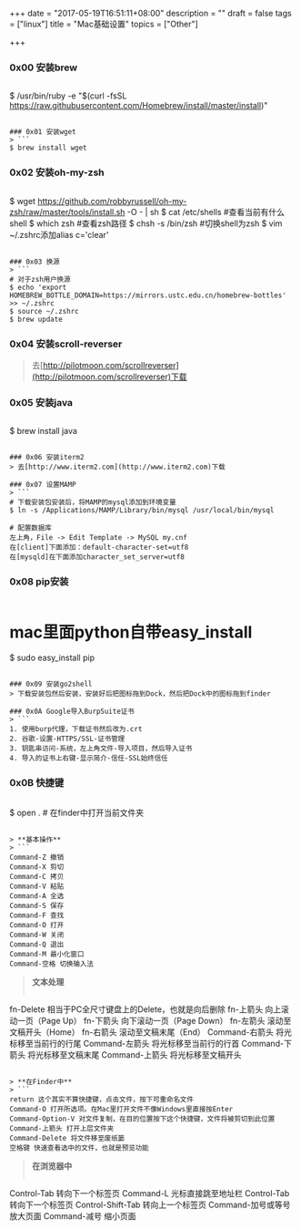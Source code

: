 +++
date = "2017-05-19T16:51:11+08:00"
description = ""
draft = false
tags = ["linux"]
title = "Mac基础设置"
topics = ["Other"]

+++

### 0x00 安装brew
> ```
$ /usr/bin/ruby -e "$(curl -fsSL https://raw.githubusercontent.com/Homebrew/install/master/install)"
```

### 0x01 安装wget
> ```
$ brew install wget
```

### 0x02 安装oh-my-zsh
> ```
$ wget https://github.com/robbyrussell/oh-my-zsh/raw/master/tools/install.sh -O - | sh
$ cat /etc/shells #查看当前有什么shell
$ which zsh #查看zsh路径
$ chsh -s /bin/zsh  #切换shell为zsh
$ vim ~/.zshrc添加alias c='clear'
```

### 0x03 换源
> ```
# 对于zsh用户换源
$ echo 'export HOMEBREW_BOTTLE_DOMAIN=https://mirrors.ustc.edu.cn/homebrew-bottles' >> ~/.zshrc
$ source ~/.zshrc
$ brew update
```

### 0x04 安装scroll-reverser
> 去[http://pilotmoon.com/scrollreverser](http://pilotmoon.com/scrollreverser)下载

### 0x05 安装java
> ```
$ brew install java
```

### 0x06 安装iterm2
> 去[http://www.iterm2.com](http://www.iterm2.com)下载

### 0x07 设置MAMP
> ```
# 下载安装包安装后，将MAMP的mysql添加到环境变量
$ ln -s /Applications/MAMP/Library/bin/mysql /usr/local/bin/mysql

# 配置数据库
左上角，File -> Edit Template -> MySQL my.cnf
在[client]下面添加：default-character-set=utf8
在[mysqld]在下面添加character_set_server=utf8
```

### 0x08 pip安装
> ```
# mac里面python自带easy_install
$ sudo easy_install pip
```

### 0x09 安装go2shell
> 下载安装包然后安装，安装好后把图标拖到Dock，然后把Dock中的图标拖到finder

### 0x0A Google导入BurpSuite证书
> ```
1. 使用burp代理，下载证书然后改为.crt
2. 谷歌-设置-HTTPS/SSL-证书管理
3. 钥匙串访问-系统，左上角文件-导入项目，然后导入证书
4. 导入的证书上右键-显示简介-信任-SSL始终信任
```

### 0x0B 快捷键
> ```
$ open .  # 在finder中打开当前文件夹
```

> **基本操作**
> ```
Command-Z 撤销　
Command-X 剪切
Command-C 拷贝
Command-V 粘贴
Command-A 全选
Command-S 保存
Command-F 查找
Command-O 打开
Command-W 关闭
Command-Q 退出
Command-M 最小化窗口
Command-空格 切换输入法
```

> **文本处理**
> ```
fn-Delete 相当于PC全尺寸键盘上的Delete，也就是向后删除
fn-上箭头 向上滚动一页（Page Up）
fn-下箭头 向下滚动一页（Page Down）
fn-左箭头 滚动至文稿开头（Home）
fn-右箭头 滚动至文稿末尾（End）
Command-右箭头 将光标移至当前行的行尾
Command-左箭头 将光标移至当前行的行首
Command-下箭头 将光标移至文稿末尾
Command-上箭头 将光标移至文稿开头
```

> **在Finder中**
> ```
return 这个其实不算快捷键，点击文件，按下可重命名文件
Command-O 打开所选项。在Mac里打开文件不像Windows里直接按Enter
Command-Option-V 对文件复制，在目的位置按下这个快捷键，文件将被剪切到此位置
Command-上箭头 打开上层文件夹
Command-Delete 将文件移至废纸篓
空格键 快速查看选中的文件，也就是预览功能
```

> **在浏览器中**
> ```
Control-Tab 转向下一个标签页
Command-L 光标直接跳至地址栏
Control-Tab 转向下一个标签页
Control-Shift-Tab 转向上一个标签页
Command-加号或等号 放大页面
Command-减号 缩小页面
```